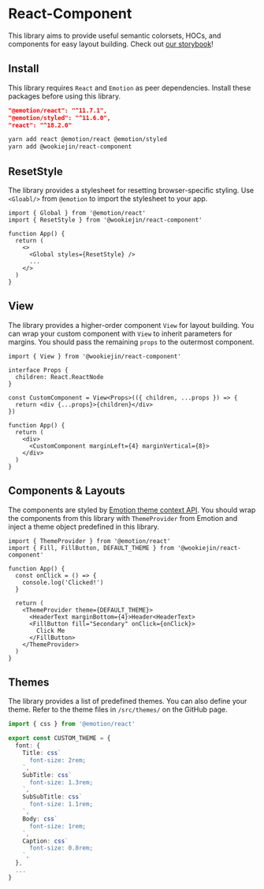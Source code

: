 # React-Component

This library aims to provide useful semantic colorsets, HOCs, and components for easy layout building. Check out [our storybook](https://jhw123.github.io/react-component/)!

## Install

This library requires `React` and `Emotion` as peer dependencies. Install these packages before using this library.

```json
"@emotion/react": "^11.7.1",
"@emotion/styled": "^11.6.0",
"react": "^18.2.0"
```

```sh
yarn add react @emotion/react @emotion/styled
yarn add @wookiejin/react-component
```

## ResetStyle

The library provides a stylesheet for resetting browser-specific styling. Use `<Gloabl/>` from `@emotion` to import the stylesheet to your app.

```tsx
import { Global } from '@emotion/react'
import { ResetStyle } from '@wookiejin/react-component'

function App() {
  return (
    <>
      <Global styles={ResetStyle} />
      ...
    </>
  )
}
```

## View

The library provides a higher-order component `View` for layout building. You can wrap your custom component with `View` to inherit parameters for margins. You should pass the remaining `props` to the outermost component.

```tsx
import { View } from '@wookiejin/react-component'

interface Props {
  children: React.ReactNode
}

const CustomComponent = View<Props>(({ children, ...props }) => {
  return <div {...props}>{children}</div>
})

function App() {
  return (
    <div>
      <CustomComponent marginLeft={4} marginVertical={8}>
    </div>
  )
}
```

## Components & Layouts

The components are styled by [Emotion theme context API](https://emotion.sh/docs/theming). You should wrap the components from this library with `ThemeProvider` from Emotion and inject a theme object predefined in this library.

```tsx
import { ThemeProvider } from '@emotion/react'
import { Fill, FillButton, DEFAULT_THEME } from '@wookiejin/react-component'

function App() {
  const onClick = () => {
    console.log('Clicked!')
  }

  return (
    <ThemeProvider theme={DEFAULT_THEME}>
      <HeaderText marginBottom={4}>Header<HeaderText>
      <FillButton fill="Secondary" onClick={onClick}>
        Click Me
      </FillButton>
    </ThemeProvider>
  )
}
```

## Themes

The library provides a list of predefined themes. You can also define your theme. Refer to the theme files in `/src/themes/` on the GitHub page.

```ts
import { css } from '@emotion/react'

export const CUSTOM_THEME = {
  font: {
    Title: css`
      font-size: 2rem;
    `,
    SubTitle: css`
      font-size: 1.3rem;
    `,
    SubSubTitle: css`
      font-size: 1.1rem;
    `,
    Body: css`
      font-size: 1rem;
    `,
    Caption: css`
      font-size: 0.8rem;
    `,
  },
  ...
}
```
